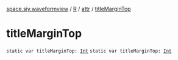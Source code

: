 [space.siy.waveformview](../../index.md) / [R](../index.md) / [attr](index.md) / [titleMarginTop](./title-margin-top.md)

# titleMarginTop

`static var titleMarginTop: `[`Int`](https://kotlinlang.org/api/latest/jvm/stdlib/kotlin/-int/index.html)
`static var titleMarginTop: `[`Int`](https://kotlinlang.org/api/latest/jvm/stdlib/kotlin/-int/index.html)